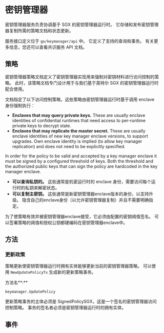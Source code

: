 # 密钥管理器

密钥管理器服务负责协调基于 SGX 的密钥管理器运行时。 它存储和发布密钥管理器复制所需的策略文档和状态更新。

服务接口定义位于 `go/keymanager/api` 中。 它定义了支持的查询和事务。 有关更多信息，您还可以查看共识服务 API 文档。

## 策略

密钥管理器策略文档定义了密钥管理器实现用来强制对密钥材料进行访问控制的策略。 此时，该策略文档专门设计用于与我们基于英特尔 SGX 的密钥管理器运行时配合使用。

文档指定了以下访问控制策略，这些策略由密钥管理器运行时基于调用 enclave 身份强制执行：

- **Enclaves that may query private keys.** These are usually enclave identities of confidential runtimes that need access to per-runtime private keys to decrypt state.
- **Enclaves that may replicate the master secret.** These are usually enclave identities of new key manager enclave versions, to support upgrades. Own enclave identity is implied (to allow key manager replication) and does not need to be explicitly specified.

In order for the policy to be valid and accepted by a key manager enclave it must be signed by a configured threshold of keys. Both the threshold and the authorized public keys that can sign the policy are hardcoded in the key manager enclave.

- **可以查询私钥的。** 这些通常是机密运行时的 enclave 身份，需要访问每个运行时的私钥来解密状态。
- **可以复制主密钥。** 这些通常是新密钥管理器enclave版本的身份，以支持升级。 隐含自己的enclave身份（以允许密钥管理器复制）并且不需要明确指定。

为了使策略有效并被密钥管理器enclave接受，它必须由配置的密钥阈值签名。 可以签署策略的阈值和授权公钥都硬编码在密钥管理器enclave中。

## 方法

### 更新政策

策略更新使密钥管理器运行时拥有实体能够更新当前的密钥管理器策略。 可以使用 `NewUpdatePolicyTx` 生成新的更新策略事务。

方法名**:**

```
keymanager.UpdatePolicy

```

更新策略事务的主体必须是 SignedPolicySGX，这是一个签名的密钥管理器访问控制策略。 事务的签名者必须是密钥管理器运行时的拥有实体。

## 事件